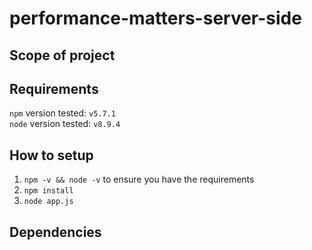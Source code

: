 # performance-matters-server-side

## Scope of project

## Requirements
`npm` version tested: `v5.7.1`  
`node` version tested: `v8.9.4`

## How to setup
1. `` npm -v && node -v `` to ensure you have the requirements
1. `` npm install ``
1. `` node app.js `` 

## Dependencies

